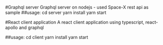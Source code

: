 #Graphql server
    Graphql server on nodejs - used Space-X rest api as sample
##usage: 
    cd server
    yarn install
    yarn start

#React client application
    A react client application using typescript, react-apollo and graphql

##usage:
    cd client
    yarn install
    yarn start
